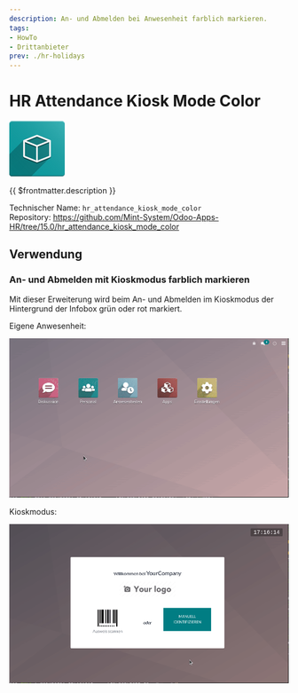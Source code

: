 ```yaml
---
description: An- und Abmelden bei Anwesenheit farblich markieren.
tags:
- HowTo
- Drittanbieter
prev: ./hr-holidays
---
```

# HR Attendance Kiosk Mode Color
![icon_oms_box](assets/icon_oms_box.png)

{{ $frontmatter.description }}

Technischer Name: `hr_attendance_kiosk_mode_color`\
Repository: <https://github.com/Mint-System/Odoo-Apps-HR/tree/15.0/hr_attendance_kiosk_mode_color>

## Verwendung

### An- und Abmelden mit Kioskmodus farblich markieren

Mit dieser Erweiterung wird beim An- und Abmelden im Kioskmodus der Hintergrund der Infobox grün oder rot markiert.

Eigene Anwesenheit:

![HR Attendance Kiosk Mode Color](assets/HR%20Attendance%20Kiosk%20Mode%20Color%20MyAttendance.gif)

Kioskmodus:

![HR Attendance Kiosk Mode Color Kioskmode](assets/HR%20Attendance%20Kiosk%20Mode%20Color%20Kioskmode.gif)